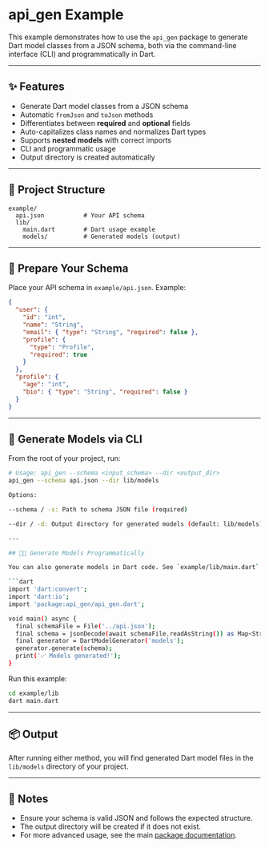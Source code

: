 # api_gen Example

This example demonstrates how to use the `api_gen` package to generate Dart model classes from a JSON schema, both via the command-line interface (CLI) and programmatically in Dart.

---

## ✨ Features

- Generate Dart model classes from a JSON schema
- Automatic `fromJson` and `toJson` methods
- Differentiates between **required** and **optional** fields
- Auto-capitalizes class names and normalizes Dart types
- Supports **nested models** with correct imports
- CLI and programmatic usage
- Output directory is created automatically

---

## 📁 Project Structure

```
example/
  api.json           # Your API schema
  lib/
    main.dart        # Dart usage example
    models/          # Generated models (output)
```

---

## 📝 Prepare Your Schema

Place your API schema in `example/api.json`. Example:

```json
{
  "user": {
    "id": "int",
    "name": "String",
    "email": { "type": "String", "required": false },
    "profile": {
      "type": "Profile",
      "required": true
    }
  },
  "profile": {
    "age": "int",
    "bio": { "type": "String", "required": false }
  }
}
```

---

## 🚀 Generate Models via CLI

From the root of your project, run:

````sh
# Usage: api_gen --schema <input_schema> --dir <output_dir>
api_gen --schema api.json --dir lib/models

Options:

--schema / -s: Path to schema JSON file (required)

--dir / -d: Output directory for generated models (default: lib/models)

---

## 🧑‍💻 Generate Models Programmatically

You can also generate models in Dart code. See `example/lib/main.dart`:

```dart
import 'dart:convert';
import 'dart:io';
import 'package:api_gen/api_gen.dart';

void main() async {
  final schemaFile = File('../api.json');
  final schema = jsonDecode(await schemaFile.readAsString()) as Map<String, dynamic>;
  final generator = DartModelGenerator('models');
  generator.generate(schema);
  print('✅ Models generated!');
}
````

Run this example:

```sh
cd example/lib
dart main.dart
```

---

## 📦 Output

After running either method, you will find generated Dart model files in the `lib/models` directory of your project.

---

## 📝 Notes

- Ensure your schema is valid JSON and follows the expected structure.
- The output directory will be created if it does not exist.
- For more advanced usage, see the main [package documentation](../README.md).
